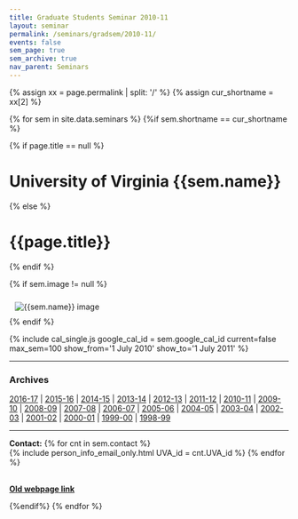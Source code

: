 ```yaml
---
title: Graduate Students Seminar 2010-11
layout: seminar
permalink: /seminars/gradsem/2010-11/
events: false
sem_page: true
sem_archive: true
nav_parent: Seminars
---
```


{% assign xx = page.permalink | split: '/' %}
{% assign cur_shortname = xx[2] %}

{% for sem in site.data.seminars %}
{%if sem.shortname == cur_shortname %}

{% if page.title == null %}
  <h1 class="mt-2 mb-4">University of Virginia {{sem.name}}</h1>
{% else %}
  <h1 class="mt-2 mb-4">{{page.title}}</h1>
{% endif %}

{% if sem.image != null %}
  <div class="row">
    <div class="col-md-3">
      <img src="{{ sem.image | replace: '__SITE_URL__', site.url }}" style="max-width:100%;max-height:400px;height:auto;width:auto;padding:10px" alt="{{sem.name}} image" title="{{sem.name}} image"/>
    </div>
  </div>
{% endif %}

{% include cal_single.js google_cal_id = sem.google_cal_id current=false max_sem=100
show_from='1 July 2010'
show_to='1 July 2011' %}

<hr>
<h3 class="mb-3">Archives</h3>

<p><a href="/seminars/gradsem/2016-17/">2016-17</a> |
<a href="/seminars/gradsem/2015-16/">2015-16</a> |
<a href="/seminars/gradsem/2014-15/">2014-15</a> |
<a href="/seminars/gradsem/2013-14/">2013-14</a> |
<a href="/seminars/gradsem/2012-13/">2012-13</a> |
<a href="/seminars/gradsem/2011-12/">2011-12</a> |
<a href="/seminars/gradsem/2010-11/">2010-11</a> |
<a href="/seminars/gradsem/2009-10/">2009-10</a> |
<a href="/seminars/gradsem/2008-09/">2008-09</a> |
<a href="/seminars/gradsem/2007-08/">2007-08</a> |
<a href="/seminars/gradsem/2006-07/">2006-07</a> |
<a href="/seminars/gradsem/2005-06/">2005-06</a> |
<a href="/seminars/gradsem/2004-05/">2004-05</a> |
<a href="/seminars/gradsem/2003-04/">2003-04</a> |
<a href="/seminars/gradsem/2002-03/">2002-03</a> |
<a href="/seminars/gradsem/2001-02/">2001-02</a> |
<a href="/seminars/gradsem/2000-01/">2000-01</a> |
<a href="/seminars/gradsem/1999-00/">1999-00</a> |
<a href="/seminars/gradsem/1998-99/">1998-99</a></p>

---

**Contact:** {% for cnt in sem.contact %}<br />{% include person_info_email_only.html UVA_id = cnt.UVA_id %} {% endfor %}

<br>**[Old webpage link]({{sem.webpage}})**

{%endif%}
{% endfor %}
